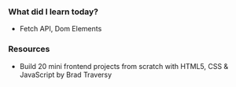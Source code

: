 ### What did I learn today?

- Fetch API, Dom Elements

### Resources

- Build 20 mini frontend projects from scratch with HTML5, CSS & JavaScript by Brad Traversy
